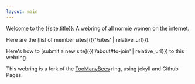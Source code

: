 ```yaml
---
layout: main
---
```


Welcome to the {{site.title}}: A webring of all normie women on the internet.

Here are the [list of member sites]({{'/sites' | relative_url}}).

Here's how to [submit a new site]({{'/about#to-join' | relative_url}}) to this webring.

This webring is a fork of the [TooManyBees](https://github.com/TooManyBees/ring) ring, using jekyll and Github Pages.
